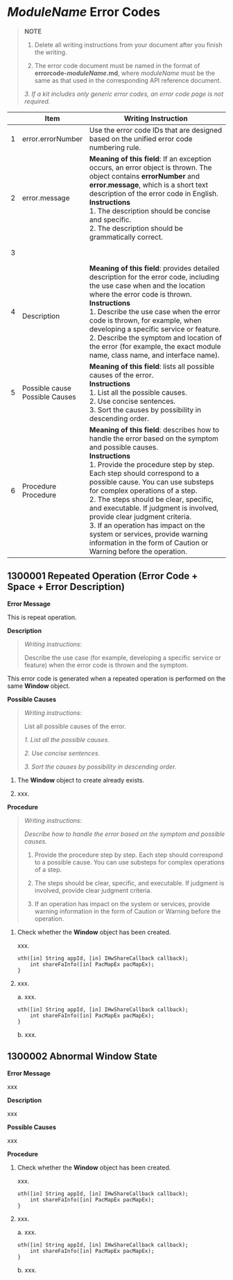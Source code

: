 # *ModuleName* Error Codes

> **NOTE**
>
> 1. Delete all writing instructions from your document after you finish the writing.
>
> 2. The error code document must be named in the format of **errorcode-*moduleName*.md**, where *moduleName* must be the same as that used in the corresponding API reference document.
>
> *3. If a kit includes only generic error codes, an error code page is not required.*

|      | Item                        | Writing Instruction                                                        |
| ---- | ------------------------------ | ------------------------------------------------------------ |
| 1    | error.errorNumber       | Use the error code IDs that are designed based on the unified error code numbering rule.                        |
| 2    | error.message         | **Meaning of this field**: If an exception occurs, an error object is thrown. The object contains **errorNumber** and **error.message**, which is a short text description of the error code in English.<br>**Instructions**<br>1. The description should be concise and specific.<br>2. The description should be grammatically correct.  |
| 3    |  <br> |  <br> <br> |
| 4    |  <br>Description       | **Meaning of this field**: provides detailed description for the error code, including the use case when and the location where the error code is thrown.<br>**Instructions**<br>1. Describe the use case when the error code is thrown, for example, when developing a specific service or feature.<br>2. Describe the symptom and location of the error (for example, the exact module name, class name, and interface name).|
| 5    | Possible cause<br>Possible Causes   | **Meaning of this field**: lists all possible causes of the error.<br>**Instructions**<br>1. List all the possible causes.<br>2. Use concise sentences.<br>3. Sort the causes by possibility in descending order.|
| 6    | Procedure<br>Procedure         | **Meaning of this field**: describes how to handle the error based on the symptom and possible causes.<br>**Instructions**<br>1. Provide the procedure step by step. Each step should correspond to a possible cause. You can use substeps for complex operations of a step.<br>2. The steps should be clear, specific, and executable. If judgment is involved, provide clear judgment criteria.<br>3. If an operation has impact on the system or services, provide warning information in the form of Caution or Warning before the operation.  |

## 1300001 Repeated Operation (Error Code + Space + Error Description)

**Error Message**

This is repeat operation.

**Description**

> *Writing instructions*:
>
> Describe the use case (for example, developing a specific service or feature) when the error code is thrown and the symptom.


This error code is generated when a repeated operation is performed on the same **Window** object.

**Possible Causes**

> *Writing instructions*:
>
> List all possible causes of the error.
>
> *1. List all the possible causes.*
>
> *2. Use concise sentences.*
>
> *3. Sort the causes by possibility in descending order.*


1. The **Window** object to create already exists.

2. xxx.

**Procedure**

> *Writing instructions*:
>
> *Describe how to handle the error based on the symptom and possible causes.*
>
> 1. Provide the procedure step by step. Each step should correspond to a possible cause. You can use substeps for complex operations of a step.
>
> 2. The steps should be clear, specific, and executable. If judgment is involved, provide clear judgment criteria.
>
> 3. If an operation has impact on the system or services, provide warning information in the form of Caution or Warning before the operation.


1. Check whether the **Window** object has been created.

   xxx.    
   
   ```
   uth([in] String appId, [in] IHwShareCallback callback);
       int shareFaInfo([in] PacMapEx pacMapEx);
   }
   ```
   
2. xxx.

   a. xxx.

      ```
      uth([in] String appId, [in] IHwShareCallback callback);
          int shareFaInfo([in] PacMapEx pacMapEx);
      }
      ```

   b. xxx.

## 1300002 Abnormal Window State

**Error Message**

xxx

**Description**

xxx

**Possible Causes**

xxx

**Procedure**

1. Check whether the **Window** object has been created.

   xxx.    

   ```
   uth([in] String appId, [in] IHwShareCallback callback);
       int shareFaInfo([in] PacMapEx pacMapEx);
   }
   ```

2. xxx.

   a. xxx.

      ```
      uth([in] String appId, [in] IHwShareCallback callback);
          int shareFaInfo([in] PacMapEx pacMapEx);
      }
      ```

   b. xxx.
